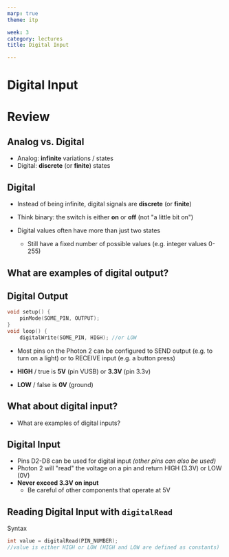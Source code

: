 ```yaml
---
marp: true
theme: itp

week: 3
category: lectures
title: Digital Input

---
```


<!-- headingDivider: 2 -->

# Digital Input

# Review

## Analog vs. Digital

  - Analog: **infinite** variations / states
  - Digital: **discrete** (or **finite**) states


## Digital

* Instead of being infinite, digital signals are **discrete** (or **finite**)

* Think binary: the switch is either **on** or **off** (not "a little bit on")

* Digital values often have more than just two states
  - Still have a fixed number of possible values (e.g. integer values 0-255)

## What are examples of digital output?

## Digital Output

```c++
void setup() {
    pinMode(SOME_PIN, OUTPUT);
}
void loop() { 
    digitalWrite(SOME_PIN, HIGH); //or LOW
```

* Most pins on the Photon 2 can be configured to SEND output (e.g. to turn on a light) or to RECEIVE input (e.g. a button press)

* **HIGH** / true is **5V** (pin VUSB) or **3.3V** (pin 3.3v)
* **LOW** / false is **0V** (ground)

## What about digital input?

* What are examples of digital inputs?


## Digital Input

* Pins D2-D8 can be used for digital input *(other pins can also be used)*
* Photon 2 will "read" the voltage on a pin and return HIGH (3.3V) or LOW (0V)
* **Never exceed 3.3V on input**
  - Be careful of other components that operate at 5V

## Reading Digital Input with `digitalRead` 

Syntax

```c++
int value = digitalRead(PIN_NUMBER);
//value is either HIGH or LOW (HIGH and LOW are defined as constants)
```
